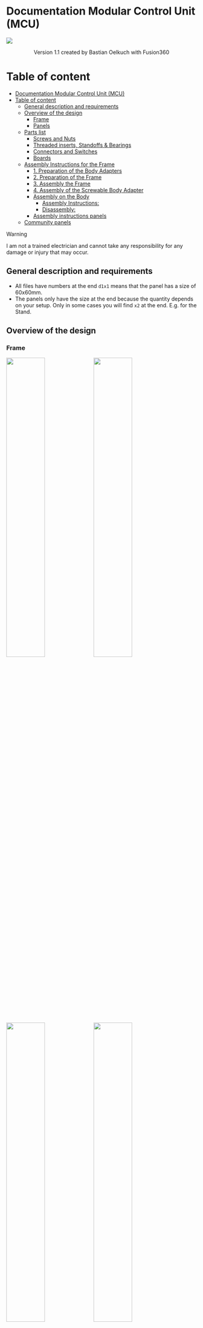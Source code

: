 # Documentation Modular Control Unit (MCU)

<img src="./images/documentation/Frame-outside-with-panels.png" ></img>

<p style="text-align: center;">Version 1.1 created by Bastian Oelkuch with Fusion360</p>

<div style="page-break-after: always;"></div>

# Table of content
- [Documentation Modular Control Unit (MCU)](#documentation-modular-control-unit-mcu)
- [Table of content](#table-of-content)
  - [General description and requirements](#general-description-and-requirements)
  - [Overview of the design](#overview-of-the-design)
    - [Frame](#frame)
    - [Panels](#panels)
  - [Parts list](#parts-list)
    - [Screws and Nuts](#screws-and-nuts)
    - [Threaded inserts, Standoffs \& Bearings](#threaded-inserts-standoffs--bearings)
    - [Connectors and Switches](#connectors-and-switches)
    - [Boards](#boards)
  - [Assembly Instructions for the Frame](#assembly-instructions-for-the-frame)
    - [1. Preparation of the Body Adapters](#1-preparation-of-the-body-adapters)
    - [2. Preparation of the Frame](#2-preparation-of-the-frame)
    - [3. Assembly the Frame](#3-assembly-the-frame)
    - [4. Assembly of the Screwable Body Adapter](#4-assembly-of-the-screwable-body-adapter)
    - [Assembly on the Body](#assembly-on-the-body)
      - [Assembly Instructions:](#assembly-instructions)
      - [Disassembly:](#disassembly)
    - [Assembly instructions panels](#assembly-instructions-panels)
  - [Community panels](#community-panels)

<div style="page-break-after: always;"></div>

> [!WARNING]  
> I am not a trained electrician and cannot take any responsibility for any damage or injury that may occur.

## General description and requirements
- All files have numbers at the end `d1x1` means that the panel has a size of 60x60mm.
- The panels only have the size at the end because the quantity depends on your setup. Only in some cases you will find `x2` at the end. E.g. for the Stand.

## Overview of the design

### Frame

<img src="./images/documentation/Body-Adapters.png" width="45%"></img>
<img src="./images/documentation/Frame-Adapters.png" width="45%"></img>
<img src="./images/documentation/Frame-assembled.png" width="45%"></img>
<img src="./images/documentation/Frame-attached-to-Body.png" width="45%"></img>
<img src="./images/documentation/Frame-inside-with-panels.png" width="45%"></img>
<img src="./images/documentation/Frame-outside-with-panels.png" width="45%"></img>

<div style="page-break-after: always;"></div>

### Panels

| Name                             | Screenshot |
| -------------------------------- | -------- |
| Panel-AstroCan-Pro-Dual-Shield_d1x2.stl | <img src="./images/documentation/Panel-AstroCan-Pro-Dual-Shield_d1x2.png"  width="30%"></img> |
| Panel-Audio_d1x2.stl | <img src="./images/documentation/Panel-Audio_d1x2.png"  width="30%"></img> |
| Panel-Blank_d1x1.stl| <img src="./images/documentation/Panel-Blank_d1x1.png"  width="30%"></img> |
| Panel-Blank_d2x1.stl | <img src="./images/documentation/Panel-Blank_d2x1.png"  width="30%"></img> |
| Panel-Blank-open_d1x1.stl | <img src="./images/documentation/Panel-Blank-open_d1x1.png"  width="30%"></img> |
| Panel-Body-Master-MPX_d1x1.stl | <img src="./images/documentation/Panel-Body-Master-MPX_d1x1.png"  width="30%"></img> |
| Panel-Buck-Converter-12v-20A_d1x1.stl | <img src="./images/documentation/Panel-Buck-Converter-12v-20A_d1x1.png"  width="30%"></img> |
| Panel-Dome-50A-Switch_d1x1.stl | <img src="./images/documentation/Panel-Dome-50A-Switch_d1x1.png"  width="30%"></img> |
| Panel-Dome-Slip-Ring-Adapter_d2x1.stl | <img src="./images/documentation/Panel-Dome-Slip-Ring-Adapter_d2x1.png"  width="30%"></img> |
| Panel-Dome-XT60_d1x1.stl | <img src="./images/documentation/Panel-Dome-XT60_d1x1.png"  width="30%"></img> |
| Panel-Double-30A-Relay-Board-Drives-XT60-Connectors_d2x2.stl | <img src="./images/documentation/Panel-Double-30A-Relay-Board-Drives-XT60-Connectors_d2x2.png"  width="30%"></img> |
| Panel-Drives-50A-Switch_d1x1.stl | <img src="./images/documentation/Panel-Drives-50A-Switch_d1x1.png"  width="30%"></img> |
| Panel-Fusebox_d2x2.stl | <img src="./images/documentation/Panel-Fusebox_d2x2.png"  width="30%"></img> |
| Panel-Fusebox_d3x2.stl | <img src="./images/documentation/Panel-Fusebox_d3x2.png"  width="30%"></img> |
| Panel-Main-50A-Switch_d1x1.stl | <img src="./images/documentation/Panel-Main-50A-Switch_d1x1.png"  width="30%"></img> |
| Panel-Main-XT90_d1x1.stl | <img src="./images/documentation/Panel-Main-XT90_d1x1.png"  width="30%"></img> |
| Panel-PDB-12V_d1x2.stl | <img src="./images/documentation/Panel-PDB-12V_d1x2.png"  width="30%"></img> |
| Panel-PDB-24V_d1x2.stl | <img src="./images/documentation/Panel-PDB-24V_d1x2.png"  width="30%"></img> |
| Panel-PDB-Modular_d2x1.stl | <img src="./images/documentation/Panel-PDB-Modular_d2x1.png"  width="30%"></img> |
| Panel-Sabertooth-32A_d2x2.stl | <img src="./images/documentation/Panel-Sabertooth-32A_d2x2.png"  width="30%"></img> |
| Panel-Speaker-XT60_d1x1.stl | <img src="./images/documentation/Panel-Speaker-XT60_d1x1.png"  width="30%"></img> |
| Panel-Switch-Left-Leg_d1x1.stl | <img src="./images/documentation/Panel-Switch-Left-Leg_d1x1.png"  width="30%"></img> |
| Panel-Switch-Right-Leg_d1x1.stl | <img src="./images/documentation/Panel-Switch-Right-Leg_d1x1.png"  width="30%"></img> |
| Panel-Syren-10A_d2x1.stl | <img src="./images/documentation/Panel-Syren-10A_d2x1.png"  width="30%"></img> |
| Panel-XT60-Left-Leg_d1x1.stl | <img src="./images/documentation/Panel-XT60-Left-Leg_d1x1.png"  width="30%"></img> |
| Panel-XT60-Right-Leg_d1x1.stl | <img src="./images/documentation/Panel-XT60-Right-Leg_d1x1.png"  width="30%"></img> |
| Stand_x2.stl | <img src="./images/documentation/Stand.png"  width="30%"></img>
<div style="page-break-after: always;"></div>

## Parts list

### Screws and Nuts

| Type                             | Quantity | Used for                                                                                               | Link |
| -------------------------------- | -------- | ------------------------------------------------------------------------------------------------------ | ---- |
| **M2x10 mm Cylinder Head Screw** | **8**    | Attaching amplifier and MPX-like connector to printed panels                                           |      |
| **M2x10 mm Cylinder Head Screw** | **2**    | Attaching Arduino Mega2560 + AstroCan Shield to the printed panel                                      |      |
| **M3x6 mm Pan Head Screw**       | **104**  | 80 for connecting the front and back frame to the standoffs                                            |      |
|                                  |          | 2 for attaching Arduino Mega2560 + AstroCan Shield to the printed üanel                                |      |
|                                  |          | 4 for attaching Sabertooth to the printed panel                                                        |      |
|                                  |          | 4 for attaching Syren  to the printed panel                                                            |      |
|                                  |          | 4 for attaching Relay board  to the printed panel                                                      |      |
|                                  |          | 4 for attaching Slipring-Adapter-PCB to the printed panel                                              |      |
|                                  |          | 4 for attaching 12V 20A buck converter to the printed panel                                            |      |
| **M3x10 mm Countersunk Screw**   | **12**   | Attaching the XT60 & XT90 to the adapters                                                              |      |
| **M3x12 mm Countersunk Screw**   | **8**    | Attaching the fuse boxes to printed panels                                                             |      |
| **M3 Locknut**                   | **20**   | 8 for attaching fuse boxes to printed panels                                                           |      |
|                                  |          | 12 for attaching XT60 & XT90 to the adapters                                                           |      |
| **M4x18 mm Countersunk Screw**   | **4**    | Connecting the `Body-Adapter-left.stl` and `Body-Adapter-right.stl` to the body                        |      |
| **M4x25 mm Countersunk Screw**   | **2**    | Screwing the `Frame-Adapter-pin-left.stl` and `Frame-Adapter-pin-right.stl` to `Frame-Connector-left.stl` and `Frame-Connector-right.stl`                                                                  |      |
| **M4x40 mm Countersunk Screw**   | **1**    | Securing the MCU in the body using `Body-Adapter-Top-Knob.stl`                                         |      |
| **M4 Square Nut**                | **1**    | Securing the MCU in the body using `Body-Adapter-Top-Knob.stl`                                         |      |

### Threaded inserts, Standoffs & Bearings

| Type                             | Quantity | Used for                                                                                               | Link |
| -------------------------------- | -------- | ------------------------------------------------------------------------------------------------------ | ---- |
| **M2x3x3.2 mm Threaded Insert**  | **2**    | To attach the AstroCan DualShield to the `Panel-AstroCan-Pro-Dual-Shield_d1x2.stl` panel |
| **M3x5.7 mm Threaded Insert**    | **160**  | To fill all available recordings on the frame (additional inserts may be required based on panel used) | [Amazon](https://www.amazon.de/gp/product/B08BCRZZS3)     |
| **M4x4x6 mm Threaded Insert**    | **4**    | Connecting `Body-Adapter-left.stl` and `Body-Adapter-right.stl` to the body              |      |
| **M3x25 mm Standoffs**           | **40**   | Connecting the `Frame-Complete_x2.stl` (if you have a big enougth printer) or `Frame-Modular-End_x4.stl` and `Frame-Modular-Middle_x6.stl` to the frame adapters                                                                  | [AliExpress](https://de.aliexpress.com/item/1005003175580805.html)      |
| **15x10x4 mm Bearings**          | **4**    | Two each for `Body-Adapter-left.stl` and `Body-Adapter-right.stl`                        |      |
<div style="page-break-after: always;"></div>

### Connectors and Switches

| Type                             | Quantity | Used for                                                                                               | Link |
| -------------------------------- | -------- | ------------------------------------------------------------------------------------------------------ | ---- |
| **XT60 Connector**               | **5**    | Connection to left and right drive, dome, and speakers                                                 | [AliExpress](https://de.aliexpress.com/item/1005006156272920.html)      |
| **XT90 Connector**               | **1**    | Main power connection of the batteries                                                                 | [AliExpress](https://de.aliexpress.com/item/1005004462521219.html)      |
| **MPX-like Connector**           | **2**    | To provide a power connection with power and up to 6 data lines to the body                            | [AliExpress](https://de.aliexpress.com/item/1005001997107973.html)     |
| **50V 50A Power Switch**         | **3**    | To switch the dome, drives, and main power                                                             | [AliExpress](https://de.aliexpress.com/item/1005004328677834.html)     |
| 7P Powerrails                       | **0**    | Optional for 12/24V power distribution                                                              | [AliExpress](https://de.aliexpress.com/item/4001073019784.html)

### Boards

| Type                             | Quantity | Used for                                                                                               | Link |
| -------------------------------- | -------- | ------------------------------------------------------------------------------------------------------ | ---- |
| **5,5-30V 3A LCD Step-down**     | **0**    | Power supply for 5V                                                                                    | [AliExpress](https://de.aliexpress.com/item/1005002777283109.html)     |
| **5V 15A Buck Converter**        | **2**    | Power supply for 5V                                                                                    | [AliExpress](https://de.aliexpress.com/item/1005006506300187.html)     |
| **12V 20A Buck Converter**       | **1**    | Power supply for 12V                                                                                   | [Amazon](https://www.amazon.de/dp/B09GLT7RVS)      |
| **SyRen 10A**                    | **1**    | Controller for Dome motor                                                                              | [RobotShop.com](https://eu.robotshop.com/de/products/syren-10a-6v-24v-regenerativer-motortreiber)     |
| **Sabertooth Dual 2x32A**               | **1**    | Controller for Drive motors                                                                            | [RobotShop.com](https://eu.robotshop.com/de/products/sabertooth-dual-2x32a-6v-24v-regenerativer-motortreiber)     |
| **Double 30 Relay Board**        | **1**    | Cut the power to between motors and Sabertooth                                                         | [printed-droid.com](https://shop.printed-droid.com/produkt/30a-relay-board/)      |
| **12 Wire 8A Slip Ring Interface**  | **1**   | Connect Dome to Body                                                                                 | [printed-droid.com](https://shop.printed-droid.com/produkt/fused-12-wire-slipring-interface-2022/)     |
| **AstroCan Pro Dual Shield**     | **1**   | "The Brain"                                                                                             | [printed-droid.com](https://shop.printed-droid.com/produkt/astrocan-pro-dual-shield/)     |
| **Hifi Amplifier**               | **1**   | Audiointerface                                                                                          | [Amazon](https://www.amazon.de/ZHITING-Bluetooth-Verst%C3%A4rkerplatine-Audioverst%C3%A4rkerplatine-LC-Filtertechnik-Zweikanal-DC8-24V/dp/B088N6Z9TB)     |
| **Fusebox**                      | **2**   | To get everything secured                                                                               | [AliExpress](https://de.aliexpress.com/item/1005005923377932.html)     |
<div style="page-break-after: always;"></div>

## Assembly Instructions for the Frame
> [!NOTE]  
> - The assembly is relatively simple, as the entire "package/unit" is stable once it has been assembled.

**Required Parts**:
- **15x10x4 mm bearings (4 pieces)**
- **M4x4x6 mm threaded inserts (8 pieces)**
- **M3x18 mm countersunk screws (5 pieces)**
- **M3x6 mm pan head screws (80 pieces)**
- **M4 square nut (1 piece)**
- **M4x40 mm countersunk screw (1 piece)**
- **M3x25 mmStandoffs (40 pieces)**

### 1. Preparation of the Body Adapters
1. **Body-Adapter-left.stl** and **Body-Adapter-right.stl**:
   1. Press in **two 15x10x4 mm bearings** each.
   2. Melt in **two M4x4x6 mm threaded inserts** each.
   3. Attach to the body using **two M3x18 mm countersunk screws** each, ensuring that the bottom edge of the adapters aligns with the mounting points on the body.
   4. **Optional**: If necessary, two additional screws and threaded inserts can be installed on each side.

### 2. Preparation of the Frame
> [!NOTE]  
> - If the build volume is larger than that of a Bambu Lab X1C, `Frame-Complete_x2.stl` can be printed twice.
> - If the build volume is smaller than that of a Bambu Lab X1C, `Frame-Modular-End_x4.stl` must be printed four times and `Frame-Modular-Middle_x6.stl` six times.

1. Melt in **80 M3x5.7 mm threaded inserts** per side (fewer inserts may be used depending on how the modules are arranged).

<div style="page-break-after: always;"></div>

### 3. Assembly the Frame
1. Attach the **40 M3x25 mm standoffs** to one side of the frame using **40 M3x6 mm pan head screws**.
2. Screw the `Frame-Connector-pin-left.stl` and `Frame-Connector-pin-right.stl` to the corresponding Frame-Connectors with a **M4x25 mm Countersunk Screw**.
3. Slide the parts `Frame-Connector-left.stl`, `Frame-Connector-right.stl`, and `Frame-Connector-top.stl` over the standoffs.
4. Finally, attach the remaining side to the standoffs using **40 M3x6 mm pan head screws**.

### 4. Assembly of the Screwable Body Adapter
1. ``Body-Frame-Adapter-top.stl`` and ``Body-Frame-Adapter-top-Knob.stl``:
   1. Melt in **one M4x4x6 mm threaded insert**.
   2. Attach to the body using **one M4x18 mm countersunk screw**, ensuring that the top edge of the adapter aligns with the mounting point on the body.
   3. Assemble the hand-tightened knob using **one M4 square nut** and **one M4x40 mm countersunk screw**.

### Assembly on the Body
**Required Parts**:
- **M4x18 mm countersunk screws (4 pieces)**
- **M4x40 mm countersunk screw (1 piece)**
- **M4 square nut (1 piece)**
- **M4x4x6 mm threaded inserts (4 pieces)**
- **15x10x4 mm bearings (4 pieces)**

#### Assembly Instructions:
1. **Attach** ``Body-Adapter-left.stl``:
   - Screw the left adapter with the 15x10x4 mm bearings and attach it to the body.

2. **Insert the MCU**:
   - Insert the MCU into the left adapter (``Body-Adapter-left.stl``).

3. **Mount** ``Body-Adapter-right.stl``:
   - Place the ``Body-Adapter-right.stl`` onto the MCU.

4. **Secure Adapter to the Body**:
   - Slide the right adapter onto the body, tilt slightly, and then tighten the screws.

#### Disassembly:
- Follow the steps in reverse order.

### Assembly instructions panels

- The panels themselves are each attached to the frame with **1-n M3x6 mm pan head screws**.
- In some cases, **M3x5.7 mm threaded inserts** are also required to attach the parts to the panels themselves.

## Community panels

> [!NOTE]
> - The following list contains an overview of panels which were created by other users to extend the option what electronics can be used. Thank you so much!

- Stephen Mathis has published [his created panels](https://www.facebook.com/groups/2152999025028674/?multi_permalinks=3957991467862745) on the Facebook group of Mr. Baddeley. He also posted a [video](https://www.facebook.com/share/v/1Ft1YTVtmM/).
- [dadmin](https://makerworld.com/de/@user_2838957196) created a [set of panels](https://makerworld.com/de/models/1222082-r2d2-custom-panels-for-r2d2-modular-control-unit#profileId-1239080) to hold electronics like a voltmeter, new power terminals, Sparkfun MP3 Trigger, new AMP, XBOX receiver and Mini Maestro 24-Channel USB controller.